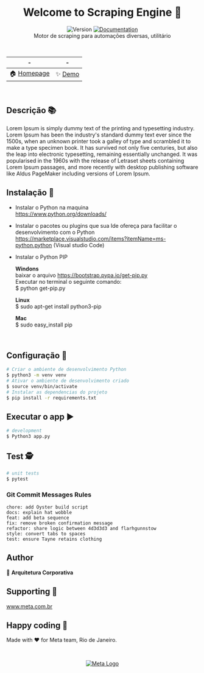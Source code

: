 
  <h1 align="center">Welcome to Scraping Engine 👋</h1>
<p align="center">
  <img alt="Version" src="https://img.shields.io/badge/version-1.0.0-blue.svg?cacheSeconds=2592000" />
  <a href="https://dev.azure.com/localiza/Arquitetura%20Corporativa/_git/Scraping%20Engine" target="_blank">
    <img alt="Documentation" src="https://img.shields.io/badge/documentation-yes-brightgreen.svg" />
  </a>
  <br/>
  Motor de scraping para automações diversas, utilitário
</p>  

  <br/>
  
   | - | - |
   | - | ------------ |
   |🏠 [Homepage](https://dev.azure.com/localiza/Arquitetura%20Corporativa/_git/Scraping%20Engine) |✨ [Demo](https://dev.azure.com/localiza/Arquitetura%20Corporativa/_git/Scraping%20Engine)|

  <br/>


## Descrição 📚

Lorem Ipsum is simply dummy text of the printing and typesetting industry. Lorem Ipsum has been the industry's standard dummy text ever since the 1500s, when an unknown printer took a galley of type and scrambled it to make a type specimen book. It has survived not only five centuries, but also the leap into electronic typesetting, remaining essentially unchanged. It was popularised in the 1960s with the release of Letraset sheets containing Lorem Ipsum passages, and more recently with desktop publishing software like Aldus PageMaker including versions of Lorem Ipsum.

## Instalação :minidisc:

 - Instalar o Python na maquina <br/>
 https://www.python.org/downloads/

- Instalar o pacotes ou plugins que sua Ide ofereça para facilitar o desenvolvimento com o Python
https://marketplace.visualstudio.com/items?itemName=ms-python.python (Visual studio Code)

- Instalar o Python PIP

    **Windons** <br/>
    baixar o arquivo https://bootstrap.pypa.io/get-pip.py <br/>
    Executar no terminal o seguinte comando: <br/>
    $ python get-pip.py

    **Linux** <br/>
    $ sudo apt-get install python3-pip

    **Mac** <br/>
    $ sudo easy_install pip
    
<br/>

## Configuração :wrench:
```bash
# Criar o ambiente de desenvolvimento Python
$ python3 -m venv venv
# Ativar o ambiente de desenvolvimento criado
$ source venv/bin/activate
# Instalar as dependencias do projeto
$ pip install -r requirements.txt
```

## Executar o app ▶

```bash
# development
$ Python3 app.py
```

## Test 🕵️

```bash
# unit tests
$ pytest
```


### Git Commit Messages Rules

``` 
chore: add Oyster build script
docs: explain hat wobble
feat: add beta sequence
fix: remove broken confirmation message
refactor: share logic between 4d3d3d3 and flarhgunnstow
style: convert tabs to spaces
test: ensure Tayne retains clothing
```

## Author

👤 **Arquitetura Corporativa**


## Supporting 🍻
www.meta.com.br


## Happy coding 💯
Made with ❤️ for Meta team, Rio de Janeiro.


</br>

<p align="center">
  <a href="https://www.meta.com.br/" target="blank"><img src="https://www.meta.com.br/wp-content/uploads/2019/04/logo.png" alt="Meta Logo" /></a>
</p>
